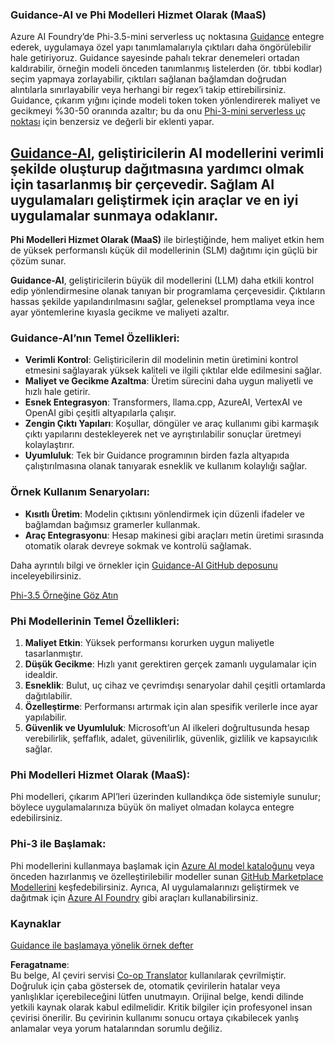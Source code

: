 <!--
CO_OP_TRANSLATOR_METADATA:
{
  "original_hash": "bd049872f37c3079c87d4fe17109cea0",
  "translation_date": "2025-07-16T18:17:45+00:00",
  "source_file": "md/01.Introduction/01/01.Guidance.md",
  "language_code": "tr"
}
-->
### Guidance-AI ve Phi Modelleri Hizmet Olarak (MaaS)  
Azure AI Foundry’de Phi-3.5-mini serverless uç noktasına [Guidance](https://github.com/guidance-ai/guidance) entegre ederek, uygulamaya özel yapı tanımlamalarıyla çıktıları daha öngörülebilir hale getiriyoruz. Guidance sayesinde pahalı tekrar denemeleri ortadan kaldırabilir, örneğin modeli önceden tanımlanmış listelerden (ör. tıbbi kodlar) seçim yapmaya zorlayabilir, çıktıları sağlanan bağlamdan doğrudan alıntılarla sınırlayabilir veya herhangi bir regex’i takip ettirebilirsiniz. Guidance, çıkarım yığını içinde modeli token token yönlendirerek maliyet ve gecikmeyi %30-50 oranında azaltır; bu da onu [Phi-3-mini serverless uç noktası](https://aka.ms/try-phi3.5mini) için benzersiz ve değerli bir eklenti yapar.

## [**Guidance-AI**](https://github.com/guidance-ai/guidance), geliştiricilerin AI modellerini verimli şekilde oluşturup dağıtmasına yardımcı olmak için tasarlanmış bir çerçevedir. Sağlam AI uygulamaları geliştirmek için araçlar ve en iyi uygulamalar sunmaya odaklanır.

**Phi Modelleri Hizmet Olarak (MaaS)** ile birleştiğinde, hem maliyet etkin hem de yüksek performanslı küçük dil modellerinin (SLM) dağıtımı için güçlü bir çözüm sunar.

**Guidance-AI**, geliştiricilerin büyük dil modellerini (LLM) daha etkili kontrol edip yönlendirmesine olanak tanıyan bir programlama çerçevesidir. Çıktıların hassas şekilde yapılandırılmasını sağlar, geleneksel promptlama veya ince ayar yöntemlerine kıyasla gecikme ve maliyeti azaltır.

### Guidance-AI’nın Temel Özellikleri:  
- **Verimli Kontrol**: Geliştiricilerin dil modelinin metin üretimini kontrol etmesini sağlayarak yüksek kaliteli ve ilgili çıktılar elde edilmesini sağlar.  
- **Maliyet ve Gecikme Azaltma**: Üretim sürecini daha uygun maliyetli ve hızlı hale getirir.  
- **Esnek Entegrasyon**: Transformers, llama.cpp, AzureAI, VertexAI ve OpenAI gibi çeşitli altyapılarla çalışır.  
- **Zengin Çıktı Yapıları**: Koşullar, döngüler ve araç kullanımı gibi karmaşık çıktı yapılarını destekleyerek net ve ayrıştırılabilir sonuçlar üretmeyi kolaylaştırır.  
- **Uyumluluk**: Tek bir Guidance programının birden fazla altyapıda çalıştırılmasına olanak tanıyarak esneklik ve kullanım kolaylığı sağlar.

### Örnek Kullanım Senaryoları:  
- **Kısıtlı Üretim**: Modelin çıktısını yönlendirmek için düzenli ifadeler ve bağlamdan bağımsız gramerler kullanmak.  
- **Araç Entegrasyonu**: Hesap makinesi gibi araçları metin üretimi sırasında otomatik olarak devreye sokmak ve kontrolü sağlamak.

Daha ayrıntılı bilgi ve örnekler için [Guidance-AI GitHub deposunu](https://github.com/guidance-ai/guidance) inceleyebilirsiniz.

[Phi-3.5 Örneğine Göz Atın](../../../../../code/01.Introduce/guidance.ipynb)

### Phi Modellerinin Temel Özellikleri:  
1. **Maliyet Etkin**: Yüksek performansı korurken uygun maliyetle tasarlanmıştır.  
2. **Düşük Gecikme**: Hızlı yanıt gerektiren gerçek zamanlı uygulamalar için idealdir.  
3. **Esneklik**: Bulut, uç cihaz ve çevrimdışı senaryolar dahil çeşitli ortamlarda dağıtılabilir.  
4. **Özelleştirme**: Performansı artırmak için alan spesifik verilerle ince ayar yapılabilir.  
5. **Güvenlik ve Uyumluluk**: Microsoft’un AI ilkeleri doğrultusunda hesap verebilirlik, şeffaflık, adalet, güvenilirlik, güvenlik, gizlilik ve kapsayıcılık sağlar.

### Phi Modelleri Hizmet Olarak (MaaS):  
Phi modelleri, çıkarım API’leri üzerinden kullandıkça öde sistemiyle sunulur; böylece uygulamalarınıza büyük ön maliyet olmadan kolayca entegre edebilirsiniz.

### Phi-3 ile Başlamak:  
Phi modellerini kullanmaya başlamak için [Azure AI model kataloğunu](https://ai.azure.com/explore/models) veya önceden hazırlanmış ve özelleştirilebilir modeller sunan [GitHub Marketplace Modellerini](https://github.com/marketplace/models) keşfedebilirsiniz. Ayrıca, AI uygulamalarınızı geliştirmek ve dağıtmak için [Azure AI Foundry](https://ai.azure.com) gibi araçları kullanabilirsiniz.

### Kaynaklar  
[Guidance ile başlamaya yönelik örnek defter](../../../../../code/01.Introduce/guidance.ipynb)

**Feragatname**:  
Bu belge, AI çeviri servisi [Co-op Translator](https://github.com/Azure/co-op-translator) kullanılarak çevrilmiştir. Doğruluk için çaba göstersek de, otomatik çevirilerin hatalar veya yanlışlıklar içerebileceğini lütfen unutmayın. Orijinal belge, kendi dilinde yetkili kaynak olarak kabul edilmelidir. Kritik bilgiler için profesyonel insan çevirisi önerilir. Bu çevirinin kullanımı sonucu ortaya çıkabilecek yanlış anlamalar veya yorum hatalarından sorumlu değiliz.